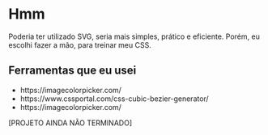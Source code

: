 # Hmm
Poderia ter utilizado SVG, seria mais simples, prático e eficiente. Porém, eu escolhi fazer a mão, para treinar meu CSS. 

## Ferramentas que eu usei
<ul>
  <li> https://imagecolorpicker.com/ </li>
  <li> https://www.cssportal.com/css-cubic-bezier-generator/ </li>
  <li> https://imagecolorpicker.com/ </li>
</ul>

[PROJETO AINDA NÃO TERMINADO]

